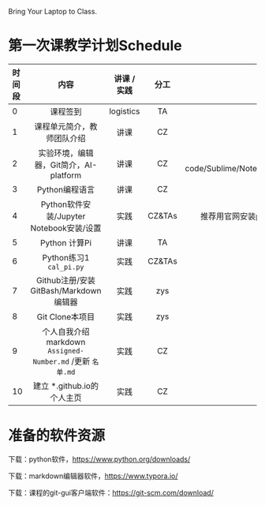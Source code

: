 Bring Your Laptop to Class. 

# 第一次课教学计划Schedule 

|时间段     |  内容    | 讲课 / 实践     |  分工  |备注       |
| :---      |   :----:    |   :----:    |    :----:    |       ---: |
|   0       | 课程签到     |  logistics   |     TA     |        |
|   1       | 课程单元简介，教师团队介绍     | 讲课    |     CZ     |   all     |
|   2       | 实验环境，编辑器，Git简介，AI-platform     |  讲课    |     CZ     |  VS code/Sublime/Notepad++       |
|   3       | Python编程语言     |  讲课    |    CZ    |        |
|   4       | Python软件安装/Jupyter Notebook安装/设置     |  实践    |    CZ&TAs    |   推荐用官网安装python     |
|   5       | Python 计算Pi     |  讲课    |     TA     |         |
|   6       | Python练习1  ``cal_pi.py``    |  实践    |     CZ&TAs     |         
|   7       | Github注册/安装GitBash/Markdown编辑器     |  实践    |   zys    |        |
|   8       | Git Clone本项目     |  实践    |    zys     |        |
|   9       | 个人自我介绍markdown ``Assigned-Number.md`` /更新 ``名单.md``     |  实践    |    CZ     |        |
|   10      | 建立 \*.github.io的个人主页    |  实践    |    CZ     |        |


# 准备的软件资源

下载：python软件，https://www.python.org/downloads/

下载：markdown编辑器软件，https://www.typora.io/

下载：课程的git-gui客户端软件：https://git-scm.com/download/ 
